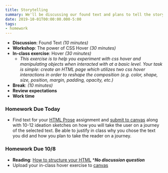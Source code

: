 ```yaml
---
title: Storytelling
summary: We'll be discussing our found text and plans to tell the story through interactivity
date: 2019-10-01T00:00:00.000-5:00
tags:
- homework
---
```


- **Discussion**: Found Text *(10 minutes)*
- **Workshop**: The power of CSS Hover *(30 minutes)*
- **In-class exercise**: Hover *(30 minutes)*
  - *This exercise is to help you experiment with css hover and manipulating objects when interacted with at a basic level. Your task is simple: create an HTML page which utilizes two css hover interactions in order to reshape the composition (e.g. color, shape, size, position, margin, padding, opacity, etc.)*
- **Break**: *(10 minutes)*
- **Review expectations**
- **Work time**

### Homework Due Today

- Find text for your [HTML Prose](/projects/) assignment and [submit to canvas](https://prmlg.ht/2lju2Uj) along with 10-12 ideation sketches on how you will take the user on a journey of the selected text. Be able to justify in class why you chose the text you did and how you plan to take the reader on a journey.

### <a name="homework"></a>Homework Due 10/8

- **Reading**: [How to structure your HTML](https://prmlg.ht/2oYKyKB) ****No discussion question***
- Upload your in-class hover exercise to [canvas](https://prmlg.ht/2p3cHjR)